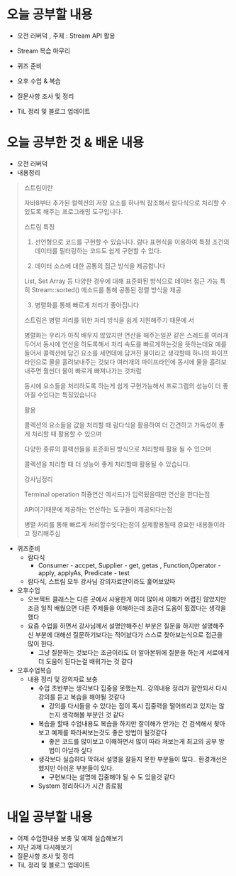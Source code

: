 # 오늘 공부할 내용

- 오전 러버덕 , 주제 : Stream API 활용

- Stream 복습 마무리

- 퀴즈 준비

- 오후 수업 & 복습

- 질문사항 조사 및 정리

- TiL 정리 및 블로그 업데이트

  



# 오늘 공부한 것 & 배운 내용

- 오전 러버덕
- 내용정리		

> 스트림이란
>
>
> 자바8부터 추가된 컬렉션의 저장 요소를 하나씩 참조해서 람다식으로 처리할 수 있도록 해주는 프로그래밍 도구입니다.
>
>
> 스트림 특징
>
> 1. 선언형으로 코드를 구현할 수 있습니다.
>  람다 표현식을 이용하여 특정 조건의 데이터를 필터링하는 코드도 쉽게 구현할 수 있다.
>
> 
>
> 2. 데이터 소스에 대한 공통의 접근 방식을 제공합니다
>
> List, Set Array 등 다양한 경우에 대해 표준화된 방식으로 데이터 접근 가능 특히 Stream::sorted() 메소드를 통해 공통된 정렬 방식을 제공
>
>
> 3. 병렬화를 통해 빠르게 처리가 좋아집니다
>
> 스트림은 병렬 처리를 위한 처리 방식을 쉽게 지원해주기 때문에 서
>
> 병렬화는 우리가  아직 배우지 않았지만 연산을 해주는일꾼 같은 스레드를 여러개 두어서 동시에 연산을 하도록해서 처리 속도를 빠르게하는것을
> 뜻하는데요
> 예를들어서 콜렉션에 담긴 요소를 세면데에 담겨진 물이라고 생각할때
> 하나의 파이프라인으로 물을 흘려보내주는 것보다 여러개의 파이프라인에 동시에 물을 흘려보내주면
> 훨씬더 물이 빠르게 빠져나가는 것처럼 
>
> 동시에 요소들을 처리하도록 하는게 쉽게 구현가능해서 프로그램의 성능이 더 좋아질 수있다는 특징있습니다
>
> 
>
>
> 활용
>
> 콜렉션의 요소들을 값을 처리할 때 람다식을 활용하여 더 간견하고 가독성이 좋게 처리할 때 활용할 수 있으며 
>
> 다양한 종류의 콜렉션들을 표준화된 방식으로 처리할때 활용 될 수 있으며
>
> 콜렉션을 처리할 때 더 성능이 좋게 처리할때 활용될 수 있습니다.
>
>
> 강사님정리
>
> Terminal operation 최죵연산 메서드)가 입력됬을때만 연산을 한다는점
>
> APi이기때문에 제공하는 연산하는 도구들이 제공되다는점
>
> 병렬 처리를 통해 빠르게 처리할수잇다는점이 실제활용될때 중요한 내용들이라고 정리해주심

- 퀴즈준비
  - 람다식
    - Consumer - accpet, Supplier - get, getas  , Function,Operator - apply, applyAs, Predicate - test
  - 람다식, 스트림 모두 강사님 강의자료만이라도 훑어보았따
- 오후수업
  - 오브젝트 클래스는 다른 곳에서 사용한게 이미 많아서 이해가 어렵진 않았지만 조금 일직 배웠으면 다른 주제들을 이해하는데 조금더 도움이 됬겠다는 생각을 했다
  - 요즘 수업을 하면서 강사님께서 설명안해주신 부분은 질문을 하지만 설명해주신 부분에 대해선 질문하기보다는 적어놨다가 스스로 찾아보는식으로 접근을 많이 한다. 
    - 그냥 질문하는 것보다는 조금이라도 더 알아본뒤에 질문을 하는게 서로에게 더 도움이 된다는걸 배워가는 것 같다
- 오후수업복습
  - 내용 정리 및 강의자료 보충
    - 수업 초반부는 생각보다 집중을 못했는지.. 강의내용 정리가 잘안되서 다시 강의를 듣고 복습을 해야될 것같다
      - 강의를 다시들을 수 있다는 점이 혹시 집중력을 떨어뜨리고 있지는 않는지 생각해볼 부분인 것 같다
    - 복습을 할때 수업내용도 복습을 하지만 잘이해가 안가는 건 검색해서 찾아보고 예제를 따라써보는것도 좋은 방법이 될것같다
      - 좋은 코드를 많이보고 이해하면서 많이 따라 쳐보는게 최고의 공부 방법이 아닐까 싶다
    - 생각보다 실습하다 막혀서 설명을 잘듣지 못한 부분들이 많다.. 환경걔선은 했지만 아쉬운 부분들이 있다. 
      - 구현보다는 설명에 집중해야 될 수 도 있을것 같다
    - System 정리하다가 시간 종료됨

# 내일 공부할 내용

- 어제 수업한내용 보충 및 예제 실습해보기
- 지난 과제 다시해보기
- 질문사항 조사 및 정리
- TiL 정리 및 블로그 업데이트






















































